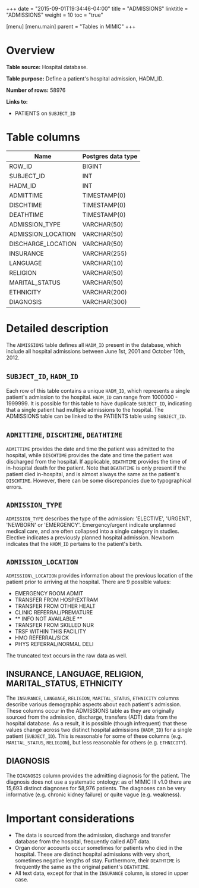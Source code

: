 +++
date = "2015-09-01T19:34:46-04:00"
title = "ADMISSIONS"
linktitle = "ADMISSIONS"
weight = 10
toc = "true"

[menu]
  [menu.main]
    parent = "Tables in MIMIC"
+++

# Overview

**Table source:** Hospital database.

**Table purpose:** Define a patient's hospital admission, HADM\_ID.

**Number of rows:** 58976

**Links to:**

* PATIENTS on `SUBJECT_ID`

# Table columns

Name | Postgres data type 
---- | ---- 
ROW\_ID | BIGINT
SUBJECT\_ID | INT
HADM\_ID | INT
ADMITTIME | TIMESTAMP(0)
DISCHTIME | TIMESTAMP(0)
DEATHTIME | TIMESTAMP(0)
ADMISSION\_TYPE | VARCHAR(50)
ADMISSION\_LOCATION | VARCHAR(50)
DISCHARGE\_LOCATION | VARCHAR(50)
INSURANCE | VARCHAR(255)
LANGUAGE | VARCHAR(10)
RELIGION | VARCHAR(50)
MARITAL\_STATUS | VARCHAR(50)
ETHNICITY | VARCHAR(200)
DIAGNOSIS | VARCHAR(300)

# Detailed description

The `ADMISSIONS` table defines all `HADM_ID` present in the database, which include all hospital admissions between June 1st, 2001 and October 10th, 2012.

## `SUBJECT_ID`, `HADM_ID`

Each row of this table contains a unique `HADM_ID`, which represents a single patient's admission to the hospital. `HADM_ID` can range from 1000000 - 1999999. It is possible for this table to have duplicate `SUBJECT_ID`, indicating that a single patient had multiple admissions to the hospital. The ADMISSIONS table can be linked to the PATIENTS table using `SUBJECT_ID`.

## `ADMITTIME`, `DISCHTIME`, `DEATHTIME`

`ADMITTIME` provides the date and time the patient was admitted to the hospital, while `DISCHTIME` provides the date and time the patient was discharged from the hospital. If applicable, `DEATHTIME` provides the time of in-hospital death for the patient. Note that `DEATHTIME` is only present if the patient died in-hospital, and is almost always the same as the patient's `DISCHTIME`. However, there can be some discrepancies due to typographical errors.

## `ADMISSION_TYPE`

`ADMISSION_TYPE` describes the type of the admission: 'ELECTIVE', 'URGENT', 'NEWBORN' or 'EMERGENCY'. Emergency/urgent indicate unplanned medical care, and are often collapsed into a single category in studies. Elective indicates a previously planned hospital admission. Newborn indicates that the `HADM_ID` pertains to the patient's birth.

## `ADMISSION_LOCATION`

`ADMISSION\_LOCATION` provides information about the previous location of the patient prior to arriving at the hospital. There are 9 possible values:

* EMERGENCY ROOM ADMIT
* TRANSFER FROM HOSP/EXTRAM
* TRANSFER FROM OTHER HEALT
* CLINIC REFERRAL/PREMATURE
* ** INFO NOT AVAILABLE **
* TRANSFER FROM SKILLED NUR
* TRSF WITHIN THIS FACILITY
* HMO REFERRAL/SICK
* PHYS REFERRAL/NORMAL DELI

The truncated text occurs in the raw data as well. 

## INSURANCE, LANGUAGE, RELIGION, MARITAL_STATUS, ETHNICITY

The `INSURANCE`, `LANGUAGE`, `RELIGION`, `MARITAL_STATUS`, `ETHNICITY` columns describe various demographic aspects about each patient's admission. These columns occur in the ADMISSIONS table as they are originally sourced from the admission, discharge, transfers (ADT) data from the hospital database. As a result, it is possible (though infrequent) that these values change across two distinct hospital admissions (`HADM_ID`) for a single patient (`SUBJECT_ID`). This is reasonable for some of these columns (e.g. `MARITAL_STATUS`, `RELIGION`), but less reasonable for others (e.g. `ETHNICITY`). 

## DIAGNOSIS

The `DIAGNOSIS` column provides the admitting diagnosis for the patient. The diagnosis does not use a systematic ontology: as of MIMIC III v1.0 there are 15,693 distinct diagnoses for 58,976 patients. The diagnoses can be very informative (e.g. chronic kidney failure) or quite vague (e.g. weakness).

# Important considerations

* The data is sourced from the admission, discharge and transfer database from the hospital, frequently called ADT data.
* Organ donor accounts occur sometimes for patients who died in the hospital. These are distinct hospital admissions with very short, sometimes negative lengths of stay. Furthermore, their `DEATHTIME` is frequently the same as the original patient's `DEATHTIME`.
* All text data, except for that in the `INSURANCE` column, is stored in upper case.


